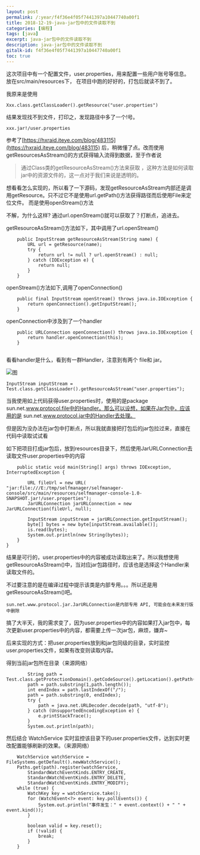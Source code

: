 ```yaml
---
layout: post
permalink: /:year/f4f36e4f05f7441397a10447740a00f1
title: 2018-12-19-java-jar包中的文件读取不到
categories: [编程]
tags: [java]
excerpt: java-jar包中的文件读取不到
description: java-jar包中的文件读取不到
gitalk-id: f4f36e4f05f7441397a10447740a00f1
toc: true
---
```


这次项目中有一个配置文件，user.properties，用来配置一些用户账号等信息。放在src/main/resources下，  在项目中跑的好好的，打包后就读不到了。

我原来是使用

```
Xxx.class.getClassLoader().getResource("user.properties")
```

结果发现找不到文件，打印之，发现路径中多了一个!号。

```
xxx.jar!/user.properties
```

参考了[https://hxraid.iteye.com/blog/483115](https://hxraid.iteye.com/blog/483115) 后，稍微懂了点。改而使用 getResourcesAsStream()的方式获得输入流得到数据，至于作者说

> 通过Class类的getResourceAsStream()方法来获取 ，这种方法是如何读取jar中的资源文件的，这一点对于我们来说是透明的。

想看看怎么实现的，所以看了一下源码，发现getResourceAsStream内部还是调用getResource。只不过它不是使用url.getPath()方法获得路径而后使用File来定位文件。 而是使用openStream()方法


不解，为什么这样? 通过url.openStream()就可以获取了？打断点，追进去。

getResourceAsStream()方法如下，其中调用了url.openStream()

```
    public InputStream getResourceAsStream(String name) {
        URL url = getResource(name);
        try {
            return url != null ? url.openStream() : null;
        } catch (IOException e) {
            return null;
        }
    }
```

openStream()方法如下,调用了openConnection()

```
    public final InputStream openStream() throws java.io.IOException {
        return openConnection().getInputStream();
    }
```

openConnection中涉及到了一个handler

```
    public URLConnection openConnection() throws java.io.IOException {
        return handler.openConnection(this);
    }
    
```

看看handler是什么，看到有一群Handler，注意到有两个 file和 jar。

![图](http://image.linxingyang.net/image/note/2018-12-19-java/01.png)

```
InputStream inputStream = Test.class.getClassLoader().getResourceAsStream("user.properties");
```

当我使用如上代码获得user.properties时，使用的是package sun.net.www.protocol.file中的Handler。那么可以设想，如果在Jar包中，应该用的是 sun.net.www.protocol.jar中的Handler去处理。

但是因为没办法在jar包中打断点，所以我就直接把打包后的jar包拉过来，直接在代码中读取试试看

如下把项目打成jar包后，放到resources目录下，然后使用JarURLConnection去读取文件user.properties中的内容

```
    public static void main(String[] args) throws IOException, InterruptedException {

        URL fileUrl = new URL( "jar:file:///E:/tmp/selfmanager/selfmanager-console/src/main/resources/selfmanager-console-1.0-SNAPSHOT.jar!/user.properties");
        JarURLConnection jarURLConnection = new JarURLConnection(fileUrl, null);

        InputStream inputStream = jarURLConnection.getInputStream();
        byte[] bytes = new byte[inputStream.available()];
        is.read(bytes);
        System.out.println(new String(bytes));
    }
}
```

结果是可行的，user.properties中的内容被成功读取出来了。所以我想使用getResourceAsStream()中，当对应jar包路径时，应该也是选择这个Handler来读取文件的。


不过要注意的是在编译过程中提示该类是内部专用。。。所以还是用getResourceAsStream()吧。

```
sun.net.www.protocol.jar.JarURLConnection是内部专用 API, 可能会在未来发行版中删除
```

搞了大半天，我的需求变了，因为user.properties中的内容如果打入jar包中，每次更新user.properties中的内容，都需要上传一次jar包，麻烦，嫌弃~

后来实现的方式：把user.properties放到和jar包同级的目录，实时监控user.properties文件，如果有改变则读取内容。


得到当前jar包所在目录（来源网络）

```
        String path = Test.class.getProtectionDomain().getCodeSource().getLocation().getPath();
        path = path.substring(1,path.length());
        int endIndex = path.lastIndexOf("/");
        path = path.substring(0, endIndex);
        try {
            path = java.net.URLDecoder.decode(path, "utf-8");
        } catch (UnsupportedEncodingException e) {
            e.printStackTrace();
        }
        System.out.println(path);
```

然后结合 WatchService 实时监控该目录下的user.properties文件，达到实时更改配置能够刷新的效果。（来源网络）

```
    WatchService watchService = FileSystems.getDefault().newWatchService();
    Paths.get(path).register(watchService,
        StandardWatchEventKinds.ENTRY_CREATE,
        StandardWatchEventKinds.ENTRY_DELETE,
        StandardWatchEventKinds.ENTRY_MODIFY);
    while (true) {
        WatchKey key = watchService.take();
        for (WatchEvent<?> event: key.pollEvents()) {
            System.out.println("事件发生：" + event.context() + " " + event.kind());
        }

        boolean valid = key.reset();
        if (!valid) {
            break;
        }
    }
```
